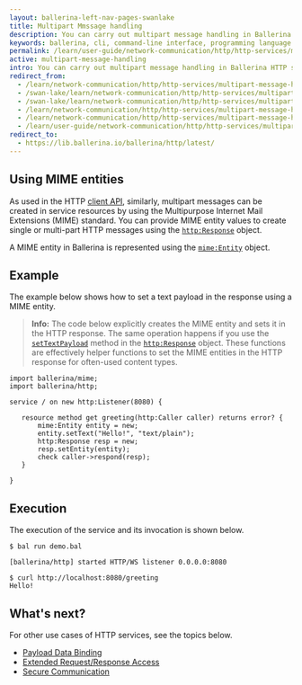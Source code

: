 ```yaml
---
layout: ballerina-left-nav-pages-swanlake
title: Multipart Mmssage handling
description: You can carry out multipart message handling in Ballerina HTTP services. 
keywords: ballerina, cli, command-line interface, programming language
permalink: /learn/user-guide/network-communication/http/http-services/multipart-message-handling/
active: multipart-message-handling
intro: You can carry out multipart message handling in Ballerina HTTP services.
redirect_from:
  - /learn/network-communication/http/http-services/multipart-message-handling
  - /swan-lake/learn/network-communication/http/http-services/multipart-message-handling/
  - /swan-lake/learn/network-communication/http/http-services/multipart-message-handling
  - /learn/network-communication/http/http-services/multipart-message-handling/
  - /learn/network-communication/http/http-services/multipart-message-handling
  - /learn/user-guide/network-communication/http/http-services/multipart-message-handling
redirect_to:
  - https://lib.ballerina.io/ballerina/http/latest/
---
```


## Using MIME entities

As used in the HTTP [client API](https://docs.central.ballerina.io/ballerina/http/latest/clients/Client), similarly, multipart messages can be created in service resources by using the Multipurpose Internet Mail Extensions (MIME) standard. You can provide MIME entity values to create single or multi-part HTTP messages using the [`http:Response`](https://docs.central.ballerina.io/ballerina/http/latest/classes/Response) object. 

A MIME entity in Ballerina is represented using the [`mime:Entity`](https://docs.central.ballerina.io/ballerina/mime/latest/classes/Entity) object. 

## Example

The example below shows how to set a text payload in the response using a MIME entity.

>**Info:** The code below explicitly creates the MIME entity and sets it in the HTTP response. The same operation happens if you use the [`setTextPayload`](https://docs.central.ballerina.io/ballerina/http/latest/classes/Response#setTextPayload) method in the [`http:Response`](https://docs.central.ballerina.io/ballerina/http/latest/classes/Response) object. These functions are effectively helper functions to set the MIME entities in the HTTP response for often-used content types. 

```ballerina
import ballerina/mime;
import ballerina/http;
 
service / on new http:Listener(8080) {
 
   resource method get greeting(http:Caller caller) returns error? {
       mime:Entity entity = new;
       entity.setText("Hello!", "text/plain");
       http:Response resp = new;
       resp.setEntity(entity);
       check caller->respond(resp);
   }
 
}
```

## Execution

The execution of the service and its invocation is shown below.

```
$ bal run demo.bal
 
[ballerina/http] started HTTP/WS listener 0.0.0.0:8080

$ curl http://localhost:8080/greeting
Hello!
```

## What's next?

For other use cases of HTTP services, see the topics below.

- [Payload Data Binding](/learn/network-communication/http/http-services/payload-data-binding/)
- [Extended Request/Response Access](/learn/network-communication/http/http-services/extended-request-response-access/)
- [Secure Communication](/learn/network-communication/http/http-services/secure-communication/)

<style> #tree-expand-all, #tree-collapse-all, .cTocElements {display:none;} .cGitButtonContainer {padding-left: 40px;} </style>


